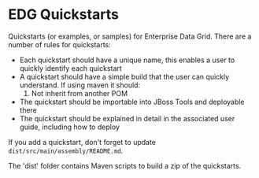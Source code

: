 EDG Quickstarts 
===============

Quickstarts (or examples, or samples) for Enterprise Data Grid. There are a number of rules for quickstarts:

* Each quickstart should have a unique name, this enables a user to quickly identify each quickstart
* A quickstart should have a simple build that the user can quickly understand. If using maven it should:
  1. Not inherit from another POM
* The quickstart should be importable into JBoss Tools and deployable there
* The quickstart should be explained in detail in the associated user guide, including how to deploy

If you add a quickstart, don't forget to update `dist/src/main/assembly/README.md`.

The 'dist' folder contains Maven scripts to build a zip of the quickstarts.
